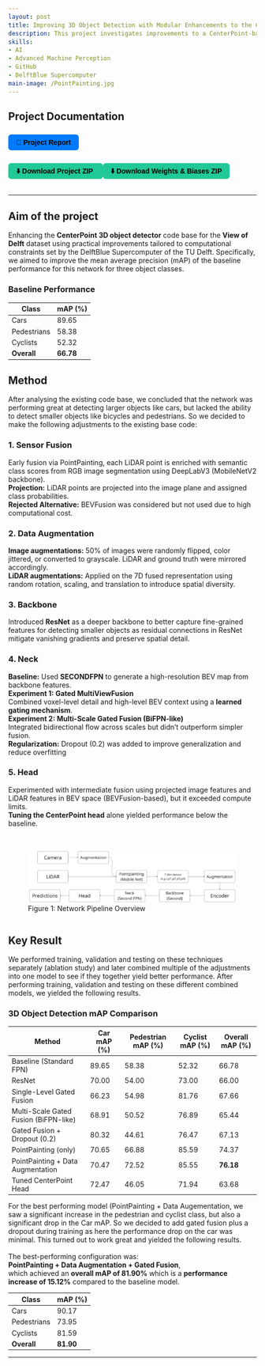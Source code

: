```yaml
---
layout: post
title: Improving 3D Object Detection with Modular Enhancements to the CenterPoint Framework (2025)
description: This project investigates improvements to a CenterPoint-based LiDAR 3D object detector on the View of Delft dataset. Key extensions include semantic fusion via PointPainting, data augmentation for both LiDAR and image modalities, and architectural changes such as a multiview fusion neck and dropout. 
skills: 
- AI
- Advanced Machine Perception
- GitHub
- DelftBlue Supercomputer
main-image: /PointPainting.jpg
---
```


## Project Documentation
<div style="display: flex; flex-wrap: wrap; gap: 12px; margin-bottom: 20px;">

  <a href="/assets/AMP_Final_Assignment___My_title.pdf" target="_blank" style="
    background-color: #007bff;
    color: black;
    padding: 8px 16px;
    border-radius: 6px;
    text-decoration: none;
    font-weight: bold;
    font-family: sans-serif;">
    📄 Project Report
  </a>

  <a href="/assets/AMP_Group15_Code_Submission.zip" download style="
    background-color: #20c997;
    color: black;
    padding: 8px 16px;
    border-radius: 6px;
    text-decoration: none;
    font-weight: bold;
    font-family: sans-serif;">
    ⬇️ Download Project ZIP
  </a>
    <a href="/assets/AMP_Group15_Wandb_logs_Final_Detection_Pipeline_PoitPainting_DataAugmentation" download style="
    background-color: #20c997;
    color: black;
    padding: 8px 16px;
    border-radius: 6px;
    text-decoration: none;
    font-weight: bold;
    font-family: sans-serif;">
    ⬇️ Download Weights & Biases ZIP
  </a>



</div>

---

## Aim of the project
Enhancing the **CenterPoint 3D object detector** code base for the **View of Delft** dataset using practical improvements tailored to computational constraints set by the DelftBlue Supercomputer of the TU Delft. Specifically, we aimed to improve the mean average precision (mAP) of the baseline performance for this network for three object classes.  

### **Baseline Performance**

| Class       | mAP (%) |
|-------------|---------|
| Cars        | 89.65   |
| Pedestrians | 58.38   |
| Cyclists    | 52.32   |
| **Overall** | **66.78** |


## Method
After analysing the existing code base, we concluded that the network was performing great at detecting larger objects like cars, but lacked the ability to detect smaller objects like bicycles and pedestrians. So we decided to make the following adjustments to the existing base code:

### 1. Sensor Fusion
Early fusion via PointPainting, each LiDAR point is enriched with semantic class scores from RGB image segmentation using DeepLabV3 (MobileNetV2 backbone). <br>
**Projection:** LiDAR points are projected into the image plane and assigned class probabilities. <br>
**Rejected Alternative:** BEVFusion was considered but not used due to high computational cost. <br>

### 2. Data Augmentation
**Image augmentations:** 50% of images were randomly flipped, color jittered, or converted to grayscale. LiDAR and ground truth were mirrored accordingly. <br>
**LiDAR augmentations:** Applied on the 7D fused representation using random rotation, scaling, and translation to introduce spatial diversity. <br>

### 3. Backbone
Introduced **ResNet** as a deeper backbone to better capture fine-grained features for detecting smaller objects as residual connections in ResNet mitigate vanishing gradients and preserve spatial detail. <br>

### 4. Neck
**Baseline:** Used **SECONDFPN** to generate a high-resolution BEV map from backbone features. <br>
**Experiment 1: Gated MultiViewFusion** <br>
Combined voxel-level detail and high-level BEV context using a **learned gating mechanism**. <br>
**Experiment 2: Multi-Scale Gated Fusion (BiFPN-like)** <br>
Integrated bidirectional flow across scales but didn’t outperform simpler fusion. <br>
**Regularization:** Dropout (0.2) was added to improve generalization and reduce overfitting <br>

### 5. Head
Experimented with intermediate fusion using projected image features and LiDAR features in BEV space (BEVFusion-based), but it exceeded compute limits. <br>
**Tuning the CenterPoint head** alone yielded performance below the baseline. <br> <br>

<div style="display: flex; gap: 10px; justify-content: center; align-items: flex-start;">


  <figure>
  <img src="/_projects/01_CenterpointProject/Pipeline.png" alt="Network Pipeline Overview" width="700">
  <figcaption>Figure 1: Network Pipeline Overview  </figcaption>
  </figure>
  
  
</div>


  
## Key Result
We performed training, validation and testing on these techniques separately (ablation study) and later combined multiple of the adjustments into one model to see if they together yield better performance. After performing training, validation and testing on these different combined models, we yielded the following results. 
### **3D Object Detection mAP Comparison**

| Method                                        | Car mAP (%) | Pedestrian mAP (%) | Cyclist mAP (%) | Overall mAP (%) |
|----------------------------------------------|-------------|---------------------|------------------|------------------|
| Baseline (Standard FPN)                      | 89.65       | 58.38               | 52.32            | 66.78            |
| ResNet                                       | 70.00       | 54.00               | 73.00            | 66.00            |
| Single-Level Gated Fusion                    | 66.23       | 54.98               | 81.76            | 67.66            |
| Multi-Scale Gated Fusion (BiFPN-like)        | 68.91       | 50.52               | 76.89            | 65.44            |
| Gated Fusion + Dropout (0.2)                 | 80.32       | 44.61               | 76.47            | 67.13            |
| PointPainting (only)                         | 70.65       | 66.88               | 85.59            | 74.37            |
| PointPainting + Data Augmentation            | 70.47       | 72.52               | 85.55            | **76.18**        |
| Tuned CenterPoint Head                       | 72.47       | 46.05               | 71.94            | 63.68            |

For the best performing model (PointPainting + Data Augementation, we saw a significant increase in the pedestrian and cyclist class, but also a significant drop in the Car mAP. So we decided to add gated fusion plus a dropout during training as here the performance drop on the car was minimal. This turned out to work great and yielded the following results. <br> <br>
The best-performing configuration was:  
**PointPainting + Data Augmentation + Gated Fusion**,  
which achieved an **overall mAP of 81.90%** which is a **performance increase of 15.12%** compared to the baseline model.<br>

| Class       | mAP (%) |
|-------------|---------|
| Cars        | 90.17   |
| Pedestrians | 73.95   |
| Cyclists    | 81.59   |
| **Overall** | **81.90** |


---
